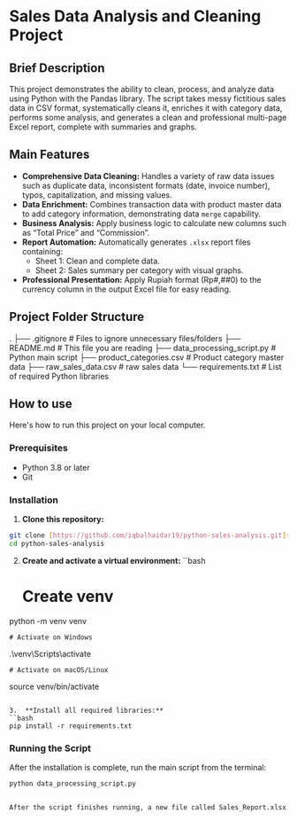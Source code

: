 # Sales Data Analysis and Cleaning Project

## Brief Description

This project demonstrates the ability to clean, process, and analyze data using Python with the Pandas library. The script takes messy fictitious sales data in CSV format, systematically cleans it, enriches it with category data, performs some analysis, and generates a clean and professional multi-page Excel report, complete with summaries and graphs.

## Main Features

- **Comprehensive Data Cleaning:** Handles a variety of raw data issues such as duplicate data, inconsistent formats (date, invoice number), typos, capitalization, and missing values.
- **Data Enrichment:** Combines transaction data with product master data to add category information, demonstrating data `merge` capability.
- **Business Analysis:** Apply business logic to calculate new columns such as “Total Price” and “Commission”.
- **Report Automation:** Automatically generates `.xlsx` report files containing:
  - Sheet 1: Clean and complete data.
  - Sheet 2: Sales summary per category with visual graphs.
- **Professional Presentation:** Apply Rupiah format (Rp#,##0) to the currency column in the output Excel file for easy reading.

## Project Folder Structure

.
├── .gitignore              # Files to ignore unnecessary files/folders
├── README.md               # This file you are reading
├── data_processing_script.py # Python main script
├── product_categories.csv    # Product category master data
├── raw_sales_data.csv      # raw sales data
└── requirements.txt        # List of required Python libraries

## How to use

Here's how to run this project on your local computer.

### Prerequisites

- Python 3.8 or later
- Git

### Installation

1.  **Clone this repository:**
 ```bash
 git clone [https://github.com/iqbalhaidar19/python-sales-analysis.git](https://github.com/iqbalhaidar19/python-sales-analysis.git)
 cd python-sales-analysis
 ````

2.  **Create and activate a virtual environment:**
 ``bash
    # Create venv
 python -m venv venv

    # Activate on Windows
.\venv\Scripts\activate

    # Activate on macOS/Linux
 source venv/bin/activate
 ```

3.  **Install all required libraries:**
 ``bash
 pip install -r requirements.txt
 ```

### Running the Script

After the installation is complete, run the main script from the terminal:
```bash
python data_processing_script.py


After the script finishes running, a new file called Sales_Report.xlsx will be created in the project folder. This file contains the final results of the data processing.
